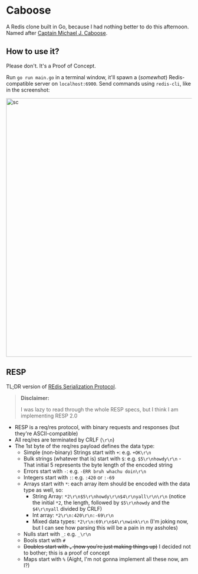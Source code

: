 # Caboose

A Redis clone built in Go, because I had nothing better to do this afternoon. Named after [Captain Michael J. Caboose](https://rvb.fandom.com/wiki/Michael_J._Caboose).

## How to use it?

Please don't. It's a Proof of Concept.

Run `go run main.go` in a terminal window, it'll spawn a (_somewhat_) Redis-compatible server on `localhost:6900`. Send commands using `redis-cli`, like in the screenshot:

<img width="700" alt="sc" src="https://github.com/aziflaj/caboose/assets/5219775/940e681e-ed29-4ef6-9405-de2c6278772a">


## RESP
TL;DR version of [REdis Serialization Protocol](https://redis.io/docs/reference/protocol-spec/).

> **Disclaimer:**
> 
> I was lazy to read through the whole RESP specs, but I think I am implementing RESP 2.0

- RESP is a req/res protocol, with binary requests and responses (but they're ASCII-compatible)
- All req/res are terminated by CRLF (`\r\n`)
- The 1st byte of the req/res payload defines the data type:
  - Simple (non-binary) Strings start with `+`: e.g. `+OK\r\n`
  - Bulk strings (whatever that is) start with `$`: e.g. `$5\r\nhowdy\r\n` - That initial 5 represents the byte length of the encoded string
  - Errors start with `-`: e.g. `-ERR bruh whachu doin\r\n`
  - Integers start with `:`: e.g. `:420` or `:-69`
  - Arrays start with `*`: each array item should be encoded with the data type as well, so:
    - String Array: `*2\r\n$5\r\nhowdy\r\n$4\r\nyall\r\n\r\n` (notice the initial `*2`, the length, followed by `$5\r\nhowdy` and the `$4\r\nyall` divided by CRLF)
    - Int array: `*2\r\n:420\r\n:-69\r\n`
    - Mixed data types: `*2\r\n:69\r\n$4\r\nwink\r\n` (I'm joking now, but I can see how parsing this will be a pain in my assholes)
  - Nulls start with `_`: e.g. `_\r\n`
  - Bools start with `#`
  - ~~Doubles start with `,` (now you're just making things up)~~ I decided not to bother; this is a proof of concept
  - Maps start with `%` (Aight, I'm not gonna implement all these now, am I?)

